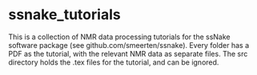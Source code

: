 # ssnake_tutorials
This is a collection of NMR data processing tutorials for the ssNake software package (see
github.com/smeerten/ssnake). Every folder has a PDF as the tutorial, with the relevant NMR data as
separate files. The src directory holds the .tex files for the tutorial, and can be ignored.
